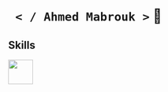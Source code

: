 <h1><code> < / Ahmed Mabrouk ></code> 👋</h1>
<h2>Skills</h2>
  <img
          src="https://tse1.mm.bing.net/th?id=OIP.jr4Il2wCtgna9dRso6FPBQHaD4&pid=Api&P=0&h=220"
          alt=""
          width="50px"
          height="50px"
      />
